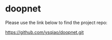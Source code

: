 # doopnet

Please use the link below to find the project repo:  

https://github.com/ysqiao/doopnet.git
